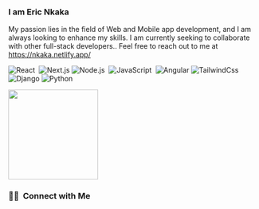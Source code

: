 ### I am Eric Nkaka

My passion lies in the field of Web and Mobile app development, and I am always looking to enhance my skills. I am currently seeking to collaborate with other full-stack developers.. Feel free to reach out to me at https://nkaka.netlify.app/ 
<!-- - 👀 I’m interested in Web and Mobile app development
- I’m currently working on The Gym Rwanda projects
- I’m looking to collaborate with other full stack developers
- 2023 Goals: Contribute more to Open Source projects
- How to reach me [nkakaeric96@gmail.com](mailto:nkakaeric96@gmail.com)
- &nbsp;Please have a look at my [Résumé](https://www.hirwaaldo1/resume.pdf) for more details about me. I'm open to feedback and suggestions! -->

<!-- <img alt="Night Coding" src="https://raw.githubusercontent.com/AVS1508/AVS1508/master/assets/Night-Coding.gif" align="right"/>
 -->
![React](https://img.shields.io/badge/-React-05122A?style=flat&logo=react)&nbsp;
![Next.js](https://img.shields.io/badge/-Next.js-05122A?style=flat&logo=react)
![Node.js](https://img.shields.io/badge/-Node.js-05122A?style=flat&logo=node.js)&nbsp;
![JavaScript](https://img.shields.io/badge/-JavaScript-05122A?style=flat&logo=javascript)&nbsp;
![Angular](https://img.shields.io/badge/-Angular-FFC107?style=flat&logo=angular&logoColor=black)
![TailwindCss](https://img.shields.io/badge/-Tailwind-05122A?style=flat&logo=tailwind)&nbsp;
![Django](https://img.shields.io/badge/-Django-092E20?style=flat&logo=django&logoColor=white)
![Python](https://img.shields.io/badge/-Python-3776AB?style=flat&logo=python&logoColor=white)

<p align="left">
<a href="https://github.com/Nkaka23dev">
  <img height="180em" src="https://github-readme-stats-eight-theta.vercel.app/api?username=nkaka23dev&show_icons=true&theme=algolia&include_all_commits=true&count_private=true"/>
<!--   <img height="180em" src="https://github-readme-stats-eight-theta.vercel.app/api/top-langs/?username=nkaka23dev&layout=compact&langs_count=8&theme=algolia"/> -->
</a>
</p>

### 🤝🏻 &nbsp;Connect with Me



 




